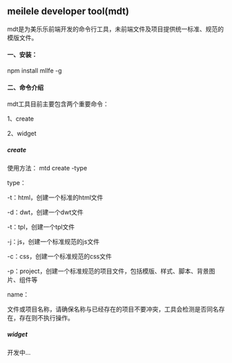 ## meilele developer tool(mdt)

mdt是为美乐乐前端开发的命令行工具，未前端文件及项目提供统一标准、规范的模版文件。

#### 一、安装：
npm install mllfe -g


#### 二、命令介绍

mdt工具目前主要包含两个重要命令：

1、create

2、widget


##### create

使用方法：
mtd create <name> -type

type：

-t：html，创建一个标准的html文件

-d：dwt，创建一个dwt文件

-t：tpl，创建一个tpl文件

-j：js，创建一个标准规范的js文件

-c：css，创建一个标准规范的css文件

-p：project，创建一个标准规范的项目文件，包括模版、样式、脚本、背景图片、组件等

name：

文件或项目名称，请确保名称与已经存在的项目不要冲突，工具会检测是否同名存在，存在则不执行操作。


##### widget

开发中...